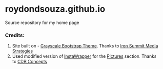 roydondsouza.github.io
======================
Source repository for my home page

<h3>Credits:</h3>
<ol>
<li>Site built on - <a target="_blank" href="https://github.com/IronSummitMedia/startbootstrap-grayscale">Grayscale Bootstrap Theme</a>. Thanks to <a target="_blank" href="https://github.com/IronSummitMedia">Iron Summit Media Strategies</a></li>
<li>Used modified version of <a target="_blank" href="https://github.com/cdbconcepts/InstaWrapper">InstaWrapper</a> for the <a target="_blank" href="http://roydondsouza.com/#pictures">Pictures</a> section.
Thanks to <a target="_blank" href="https://github.com/cdbconcepts">CDB Concepts</a> </li>
</ol>

